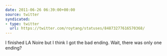 ```yaml
---
date: 2011-06-26 06:39:00+00:00
source: twitter
syndicated:
- type: twitter
  url: https://twitter.com/roytang/statuses/84873277616570368/
---
```


I finished LA Noire but I think I got the bad ending. Wait, there was only one ending?